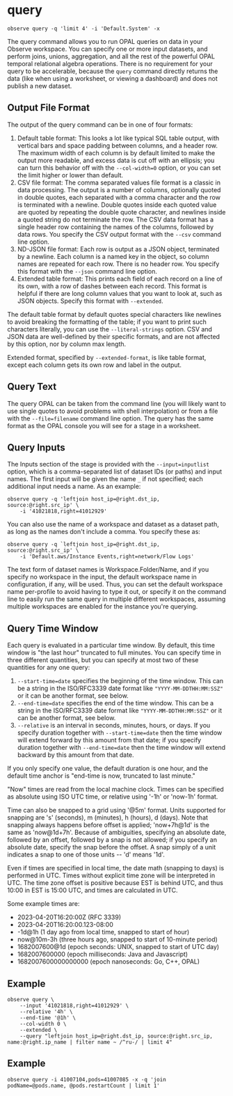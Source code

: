 # query

    observe query -q 'limit 4' -i 'Default.System' -x

The query command allows you to run OPAL queries on data in your Observe
workspace. You can specify one or more input datasets, and perform joins,
unions, aggregation, and all the rest of the powerful OPAL temporal relational
algebra operations. There is no requirement for your query to be accelerable,
because the `query` command directly returns the data (like when using a
worksheet, or viewing a dashboard) and does not publish a new dataset.

## Output File Format

The output of the query command can be in one of four formats:

1. Default table format: This looks a lot like typical SQL table output, with
   vertical bars and space padding between columns, and a header row. The
   maximum width of each column is by default limited to make the output more
   readable, and excess data is cut off with an ellipsis; you can turn this
   behavior off with the `--col-width=0` option, or you can set the limit
   higher or lower than default.
2. CSV file format: The comma separated values file format is a classic in data
   processing. The output is a number of columns, optionally quoted in double
   quotes, each separated with a comma character and the row is terminated with
   a newline. Double quotes inside each quoted value are quoted by repeating
   the double quote character, and newlines inside a quoted string do not
   terminate the row. The CSV data format has a single header row containing
   the names of the columns, followed by data rows. You specify the CSV output
   format with the `--csv` command line option.
3. ND-JSON file format: Each row is output as a JSON object, terminated by a
   newline. Each column is a named key in the object, so column names are
   repeated for each row. There is no header row. You specify this format with
   the `--json` command line option.
4. Extended table format: This prints each field of each record on a line of
   its own, with a row of dashes between each record. This format is helpful if
   there are long column values that you want to look at, such as JSON objects.
   Specify this format with `--extended`.

The default table format by default quotes special characters like newlines to
avoid breaking the formatting of the table; if you want to print such
characters literally, you can use the `--literal-strings` option. CSV and JSON
data are well-defined by their specific formats, and are not affected by this
option, nor by column max length.

Extended format, specified by `--extended-format`, is like table format, except
each column gets its own row and label in the output.

## Query Text

The query OPAL can be taken from the command line (you will likely want to use
single quotes to avoid problems with shell interpolation) or from a file with
the `--file=filename` command line option. The query has the same format as the
OPAL console you will see for a stage in a worksheet.

## Query Inputs

The Inputs section of the stage is provided with the `--input=inputlist` option,
which is a comma-separated list of dataset IDs (or paths) and input names. The
first input will be given the name `_` if not specified; each additional input
needs a name. As an example:

    observe query -q 'leftjoin host_ip=@right.dst_ip, source:@right.src_ip' \
        -i '41021818,right=41012929'

You can also use the name of a workspace and dataset as a dataset path, as long
as the names don't include a comma. You specify these as:

    observe query -q `leftjoin host_ip=@right.dst_ip, source:@right.src_ip' \
        -i 'Default.aws/Instance Events,right=network/Flow Logs'

The text form of dataset names is Workspace.Folder/Name, and if you specify no
workspace in the input, the default workspace name in configuration, if any,
will be used. Thus, you can set the default workspace name per-profile to avoid
having to type it out, or specify it on the command line to easily run the same
query in multiple different workspaces, assuming multiple workspaces are
enabled for the instance you're querying.

## Query Time Window

Each query is evaluated in a particular time window. By default, this time
window is "the last hour" truncated to full minutes. You can specify time in
three different quantities, but you can specify at most two of these quantities
for any one query:

1. `--start-time=date` specifies the beginning of the time window. This can be
   a string in the ISO/RFC3339 date format like `"YYYY-MM-DDTHH:MM:SSZ"` or it
   can be another format, see below.
2. `--end-time=date` specifies the end of the time window. This can be a string
   in the ISO/RFC3339 date format like `"YYYY-MM-DDTHH:MM:SSZ"` or it
   can be another format, see below.
3. `--relative` is an interval in seconds, minutes, hours, or days. If you
   specify duration together with `--start-time=date` then the time window will
   extend forward by this amount from that date; if you specify duration
   together with `--end-time=date` then the time window will extend backward by
   this amount from that date.

If you only specify one value, the default duration is one hour, and the
default time anchor is "end-time is now, truncated to last minute."

"Now" times are read from the local machine clock. Times can be specified as
absolute using ISO UTC time, or relative using '-1h' or 'now-1h' format.

Time can also be snapped to a grid using '@5m' format. Units supported for
snapping are 's' (seconds), m (minutes), h (hours), d (days). Note that
snapping always happens before offset is applied; 'now+7h@1d' is the same as
'now@1d+7h'. Because of ambiguities, specifying an absolute date, followed by
an offset, followed by a snap is not allowed; if you specify an absolute date,
specify the snap before the offset. A snap simply of a unit indicates a snap to
one of those units -- 'd' means '1d'.

Even if times are specified in local time, the date math (snapping to days) is
performed in UTC. Times without explicit time zone will be interpreted in UTC.
The time zone offset is positive because EST is behind UTC, and thus 10:00 in
EST is 15:00 UTC, and times are calculated in UTC.

Some example times are:

* 2023-04-20T16:20:00Z (RFC 3339)
* 2023-04-20T16:20:00.123-08:00
* -1d@1h (1 day ago from local time, snapped to start of hour)
* now@10m-3h (three hours ago, snapped to start of 10-minute period)
* 1682007600@1d (epoch seconds: UNIX, snapped to start of UTC day)
* 1682007600000 (epoch milliseconds: Java and Javascript)
* 1682007600000000000 (epoch nanoseconds: Go, C++, OPAL)

## Example

    observe query \
        --input '41021818,right=41012929' \
        --relative '4h' \
        --end-time '@1h' \
        --col-width 0 \
        --extended \
        --query "leftjoin host_ip=@right.dst_ip, source:@right.src_ip, name:@right.ip_name | filter name ~ /^ru-/ | limit 4"

## Example

    observe query -i 41007104,pods=41007085 -x -q 'join podName=@pods.name, @pods.restartCount | limit 1'

